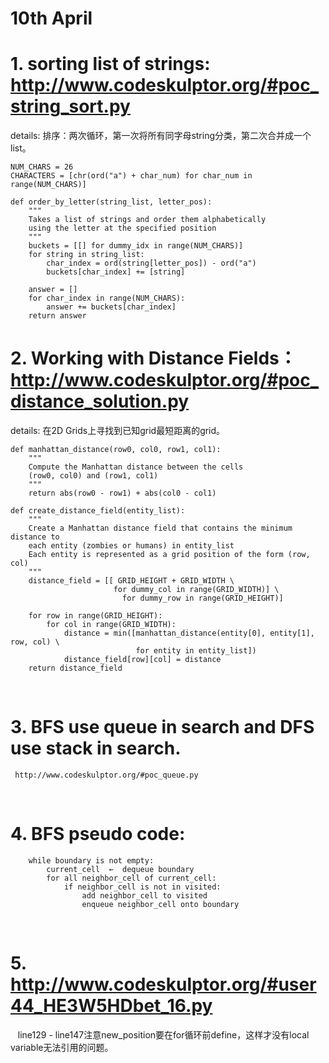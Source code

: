 # 10th April

# 1. sorting list of strings: http://www.codeskulptor.org/#poc_string_sort.py
details:
排序：两次循环，第一次将所有同字母string分类，第二次合并成一个list。


    NUM_CHARS = 26
    CHARACTERS = [chr(ord("a") + char_num) for char_num in range(NUM_CHARS)] 

    def order_by_letter(string_list, letter_pos):
        """
        Takes a list of strings and order them alphabetically 
        using the letter at the specified position
        """
        buckets = [[] for dummy_idx in range(NUM_CHARS)]
        for string in string_list:
            char_index = ord(string[letter_pos]) - ord("a")
            buckets[char_index] += [string]
        
        answer = []
        for char_index in range(NUM_CHARS):
            answer += buckets[char_index]
        return answer

# 2. Working with Distance Fields： http://www.codeskulptor.org/#poc_distance_solution.py
details:
在2D Grids上寻找到已知grid最短距离的grid。
 
 
    def manhattan_distance(row0, col0, row1, col1):
        """
        Compute the Manhattan distance between the cells
        (row0, col0) and (row1, col1)
        """
        return abs(row0 - row1) + abs(col0 - col1)
        
    def create_distance_field(entity_list):
        """
        Create a Manhattan distance field that contains the minimum distance to 
        each entity (zombies or humans) in entity_list
        Each entity is represented as a grid position of the form (row, col) 
        """
        distance_field = [[ GRID_HEIGHT + GRID_WIDTH \
                           for dummy_col in range(GRID_WIDTH)] \
                             for dummy_row in range(GRID_HEIGHT)]
        
        for row in range(GRID_HEIGHT):
            for col in range(GRID_WIDTH):
                distance = min([manhattan_distance(entity[0], entity[1], row, col) \
                                for entity in entity_list])
                distance_field[row][col] = distance
        return distance_field
        
# 3. BFS use queue in search and DFS use stack in search.
     http://www.codeskulptor.org/#poc_queue.py
   
# 4. BFS pseudo code:

        while boundary is not empty:
            current_cell  ←  dequeue boundary
            for all neighbor_cell of current_cell:
                if neighbor_cell is not in visited:
                    add neighbor_cell to visited
                    enqueue neighbor_cell onto boundary
            
# 5. http://www.codeskulptor.org/#user44_HE3W5HDbet_16.py
    line129 - line147注意new_position要在for循环前define，这样才没有local variable无法引用的问题。
